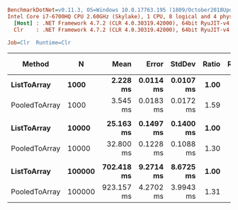 ``` ini

BenchmarkDotNet=v0.11.3, OS=Windows 10.0.17763.195 (1809/October2018Update/Redstone5)
Intel Core i7-6700HQ CPU 2.60GHz (Skylake), 1 CPU, 8 logical and 4 physical cores
  [Host] : .NET Framework 4.7.2 (CLR 4.0.30319.42000), 64bit RyuJIT-v4.7.3260.0
  Clr    : .NET Framework 4.7.2 (CLR 4.0.30319.42000), 64bit RyuJIT-v4.7.3260.0

Job=Clr  Runtime=Clr  

```
|        Method |      N |       Mean |     Error |    StdDev | Ratio | RatioSD | Gen 0/1k Op | Gen 1/1k Op | Gen 2/1k Op | Allocated Memory/Op |
|-------------- |------- |-----------:|----------:|----------:|------:|--------:|------------:|------------:|------------:|--------------------:|
|   **ListToArray** |   **1000** |   **2.228 ms** | **0.0114 ms** | **0.0107 ms** |  **1.00** |    **0.00** |  **12785.1563** |           **-** |           **-** |            **38.41 MB** |
| PooledToArray |   1000 |   3.545 ms | 0.0183 ms | 0.0172 ms |  1.59 |    0.01 |  12785.1563 |           - |           - |            38.41 MB |
|               |        |            |           |           |       |         |             |             |             |                     |
|   **ListToArray** |  **10000** |  **25.163 ms** | **0.1497 ms** | **0.1400 ms** |  **1.00** |    **0.00** | **126562.5000** |           **-** |           **-** |           **381.93 MB** |
| PooledToArray |  10000 |  32.800 ms | 0.1228 ms | 0.1088 ms |  1.30 |    0.01 | 126533.3333 |           - |           - |           381.93 MB |
|               |        |            |           |           |       |         |             |             |             |                     |
|   **ListToArray** | **100000** | **702.418 ms** | **9.2714 ms** | **8.6725 ms** |  **1.00** |    **0.00** | **803000.0000** | **802000.0000** | **802000.0000** |          **3814.93 MB** |
| PooledToArray | 100000 | 923.157 ms | 4.2702 ms | 3.9943 ms |  1.31 |    0.02 | 912000.0000 | 909000.0000 | 909000.0000 |          3814.93 MB |
